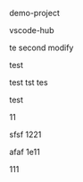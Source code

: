 demo-project

vscode-hub

te
second modify



test





test
tst
tes


test


11

sfsf
1221

afaf
1e11



111
